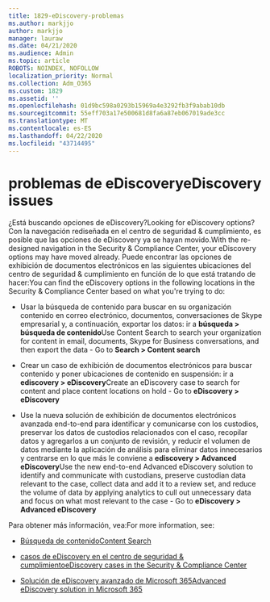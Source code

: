 ```yaml
---
title: 1829-eDiscovery-problemas
ms.author: markjjo
author: markjjo
manager: lauraw
ms.date: 04/21/2020
ms.audience: Admin
ms.topic: article
ROBOTS: NOINDEX, NOFOLLOW
localization_priority: Normal
ms.collection: Adm_O365
ms.custom: 1829
ms.assetid: ''
ms.openlocfilehash: 01d9bc598a0293b15969a4e3292fb3f9abab10db
ms.sourcegitcommit: 55eff703a17e500681d8fa6a87eb067019ade3cc
ms.translationtype: MT
ms.contentlocale: es-ES
ms.lasthandoff: 04/22/2020
ms.locfileid: "43714495"
---
```

# <a name="ediscovery-issues"></a><span data-ttu-id="8778c-102">problemas de eDiscovery</span><span class="sxs-lookup"><span data-stu-id="8778c-102">eDiscovery issues</span></span>

<span data-ttu-id="8778c-103">¿Está buscando opciones de eDiscovery?</span><span class="sxs-lookup"><span data-stu-id="8778c-103">Looking for eDiscovery options?</span></span> <span data-ttu-id="8778c-104">Con la navegación rediseñada en el centro de seguridad & cumplimiento, es posible que las opciones de eDiscovery ya se hayan movido.</span><span class="sxs-lookup"><span data-stu-id="8778c-104">With the re-designed navigation in the Security & Compliance Center, your eDiscovery options may have moved already.</span></span>  <span data-ttu-id="8778c-105">Puede encontrar las opciones de exhibición de documentos electrónicos en las siguientes ubicaciones del centro de seguridad & cumplimiento en función de lo que está tratando de hacer:</span><span class="sxs-lookup"><span data-stu-id="8778c-105">You can find the eDiscovery options in the following locations in the Security & Compliance Center based on what you're trying to do:</span></span>

- <span data-ttu-id="8778c-106">Usar la búsqueda de contenido para buscar en su organización contenido en correo electrónico, documentos, conversaciones de Skype empresarial y, a continuación, exportar los datos: ir a **búsqueda > búsqueda de contenido**</span><span class="sxs-lookup"><span data-stu-id="8778c-106">Use Content Search to search your organization for content in email, documents, Skype for Business conversations, and then export the data - Go to **Search > Content search**</span></span>

- <span data-ttu-id="8778c-107">Crear un caso de exhibición de documentos electrónicos para buscar contenido y poner ubicaciones de contenido en suspensión: ir a **ediscovery > eDiscovery**</span><span class="sxs-lookup"><span data-stu-id="8778c-107">Create an eDiscovery case to search for content and place content locations on hold - Go to **eDiscovery > eDiscovery**</span></span>

- <span data-ttu-id="8778c-108">Use la nueva solución de exhibición de documentos electrónicos avanzada end-to-end para identificar y comunicarse con los custodios, preservar los datos de custodios relacionados con el caso, recopilar datos y agregarlos a un conjunto de revisión, y reducir el volumen de datos mediante la aplicación de análisis para eliminar datos innecesarios y centrarse en lo que más le conviene a **ediscovery > Advanced eDiscovery**</span><span class="sxs-lookup"><span data-stu-id="8778c-108">Use the new end-to-end Advanced eDiscovery solution to identify and communicate with custodians, preserve custodian data relevant to the case, collect data and add it to a review set, and reduce the volume of data by applying analytics to cull out unnecessary data and focus on what most relevant to the case -  Go to **eDiscovery > Advanced eDiscovery**</span></span>

<span data-ttu-id="8778c-109">Para obtener más información, vea:</span><span class="sxs-lookup"><span data-stu-id="8778c-109">For more information, see:</span></span>

- [<span data-ttu-id="8778c-110">Búsqueda de contenido</span><span class="sxs-lookup"><span data-stu-id="8778c-110">Content Search</span></span>](https://docs.microsoft.com/office365/securitycompliance/content-search)

- [<span data-ttu-id="8778c-111">casos de eDiscovery en el centro de seguridad & cumplimiento</span><span class="sxs-lookup"><span data-stu-id="8778c-111">eDiscovery cases in the Security & Compliance Center</span></span>](https://docs.microsoft.com/office365/securitycompliance/ediscovery-cases)

- [<span data-ttu-id="8778c-112">Solución de eDiscovery avanzado de Microsoft 365</span><span class="sxs-lookup"><span data-stu-id="8778c-112">Advanced eDiscovery solution in Microsoft 365</span></span>](https://docs.microsoft.com/office365/securitycompliance/compliance20/overview-ediscovery-20)
